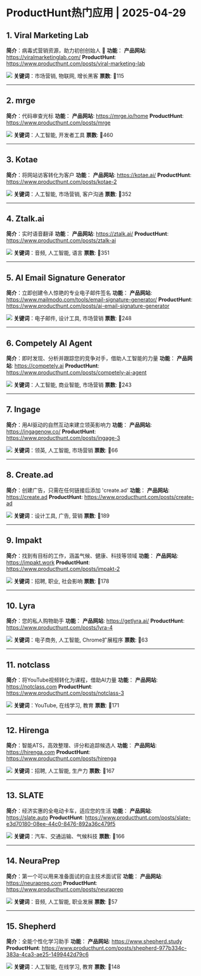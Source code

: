 # ProductHunt热门应用 | 2025-04-29

## 1. Viral Marketing Lab
**简介**：病毒式营销资源，助力初创创始人 🦄
**功能**：
**产品网站**: https://viralmarketinglab.com/
**ProductHunt**: https://www.producthunt.com/posts/viral-marketing-lab

![](https://ph-files.imgix.net/14b01310-73fc-4788-8e6e-cb12c66e1049.png)
**关键词**：市场营销, 物联网, 增长黑客
**票数**: 🔺115

---

## 2. mrge
**简介**：代码审查光标
**功能**：
**产品网站**: https://mrge.io/home
**ProductHunt**: https://www.producthunt.com/posts/mrge

![](https://ph-files.imgix.net/57fe90fc-04ad-42e6-91a8-4b300b8f50a2.png)
**关键词**：人工智能, 开发者工具
**票数**: 🔺460

---

## 3. Kotae
**简介**：将网站访客转化为客户
**功能**：
**产品网站**: https://kotae.ai/
**ProductHunt**: https://www.producthunt.com/posts/kotae-2

![](https://ph-files.imgix.net/c7d75d74-7907-4699-9fc7-473c25e54d3d.png)
**关键词**：人工智能, 市场营销, 客户沟通
**票数**: 🔺352

---

## 4. Ztalk.ai
**简介**：实时语音翻译
**功能**：
**产品网站**: https://ztalk.ai/
**ProductHunt**: https://www.producthunt.com/posts/ztalk-ai

![](https://ph-files.imgix.net/e76733d1-f0df-4537-a99e-4e81ec1e25a5.png)
**关键词**：音频, 人工智能, 语言
**票数**: 🔺351

---

## 5. AI Email Signature Generator
**简介**：立即创建令人惊艳的专业电子邮件签名
**功能**：
**产品网站**: https://www.mailmodo.com/tools/email-signature-generator/
**ProductHunt**: https://www.producthunt.com/posts/ai-email-signature-generator

![](https://ph-files.imgix.net/4a07a568-a014-4a5c-9465-60160cab26d9.png)
**关键词**：电子邮件, 设计工具, 市场营销
**票数**: 🔺248

---

## 6. Competely AI Agent
**简介**：即时发现、分析并跟踪您的竞争对手，借助人工智能的力量
**功能**：
**产品网站**: https://competely.ai
**ProductHunt**: https://www.producthunt.com/posts/competely-ai-agent

![](https://ph-files.imgix.net/5f7501f1-d9cf-42a0-abe7-ec4c600a3de9.png)
**关键词**：人工智能, 商业智能, 市场营销
**票数**: 🔺243

---

## 7. Ingage
**简介**：用AI驱动的自然互动来建立领英影响力
**功能**：
**产品网站**: https://ingagenow.co/
**ProductHunt**: https://www.producthunt.com/posts/ingage-3

![](https://ph-files.imgix.net/299cdf4c-577e-4e37-97fe-fbcde32ff598.png)
**关键词**：领英, 人工智能, 市场营销
**票数**: 🔺66

---

## 8. Create.ad
**简介**：创建广告，只需在任何链接后添加 'create.ad'
**功能**：
**产品网站**: https://create.ad
**ProductHunt**: https://www.producthunt.com/posts/create-ad

![](https://ph-files.imgix.net/323338aa-3fe2-4814-81a4-3d5898589573.png)
**关键词**：设计工具, 广告, 营销
**票数**: 🔺189

---

## 9. Impakt
**简介**：找到有目标的工作，涵盖气候、健康、科技等领域
**功能**：
**产品网站**: https://impakt.work
**ProductHunt**: https://www.producthunt.com/posts/impakt-2

![](https://ph-files.imgix.net/b75408d5-3b9e-4414-9442-fea76716a090.jpeg)
**关键词**：招聘, 职业, 社会影响
**票数**: 🔺178

---

## 10. Lyra
**简介**：您的私人购物助手
**功能**：
**产品网站**: https://getlyra.ai/
**ProductHunt**: https://www.producthunt.com/posts/lyra-4

![](https://ph-files.imgix.net/d00dce42-a4ea-40c0-a05c-2f6c3f448b89.jpeg)
**关键词**：电子商务, 人工智能, Chrome扩展程序
**票数**: 🔺63

---

## 11. notclass
**简介**：将YouTube视频转化为课程，借助AI力量
**功能**：
**产品网站**: https://notclass.com
**ProductHunt**: https://www.producthunt.com/posts/notclass-3

![](https://ph-files.imgix.net/0db9aa91-7d47-49c1-8b17-814a0c23ad1a.png)
**关键词**：YouTube, 在线学习, 教育
**票数**: 🔺171

---

## 12. Hirenga
**简介**：智能ATS，高效整理、评分和追踪候选人
**功能**：
**产品网站**: https://hirenga.com
**ProductHunt**: https://www.producthunt.com/posts/hirenga

![](https://ph-files.imgix.net/f21566b7-6fc9-4ba7-9574-a119cd43a7a6.png)
**关键词**：招聘, 人工智能, 生产力
**票数**: 🔺167

---

## 13. SLATE
**简介**：经济实惠的全电动卡车，适应您的生活
**功能**：
**产品网站**: https://slate.auto
**ProductHunt**: https://www.producthunt.com/posts/slate-e3d70180-08ee-44c0-8476-892a36c479f5

![](https://ph-files.imgix.net/33570fe0-04bc-4238-b872-e7e2fa429cb0.jpeg)
**关键词**：汽车、交通运输、气候科技
**票数**: 🔺166

---

## 14. NeuraPrep
**简介**：第一个可以用来准备面试的自主技术面试官
**功能**：
**产品网站**: https://neuraprep.com
**ProductHunt**: https://www.producthunt.com/posts/neuraprep

![](https://ph-files.imgix.net/ff2e1c82-d1b9-4812-90fe-b31258768020.png)
**关键词**：音频, 人工智能, 职业发展
**票数**: 🔺57

---

## 15. Shepherd
**简介**：全能个性化学习助手
**功能**：
**产品网站**: https://www.shepherd.study
**ProductHunt**: https://www.producthunt.com/posts/shepherd-977b334c-383a-4ca3-ae25-1499442d79c6

![](https://ph-files.imgix.net/b3d7004f-aca0-46c1-8354-6e1349246bad.png)
**关键词**：人工智能, 在线学习, 教育
**票数**: 🔺148

